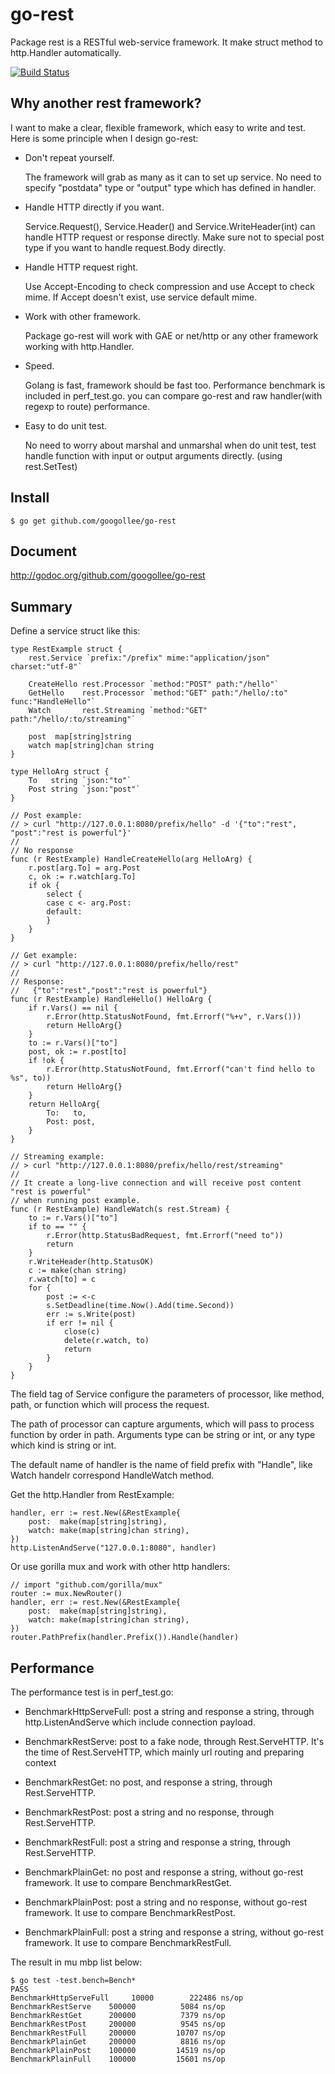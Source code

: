 go-rest
=======

Package rest is a RESTful web-service framework. It make struct method to http.Handler automatically.

[![Build Status](https://travis-ci.org/googollee/go-rest.png?branch=master)](https://travis-ci.org/googollee/go-rest/)

Why another rest framework?
---------------------------

I want to make a clear, flexible framework, which easy to write and test. Here is some principle when I design go-rest:

 - Don't repeat yourself.

 	The framework will grab as many as it can to set up service. No need to specify "postdata" type or "output" type which has defined in handler.

 - Handle HTTP directly if you want.

 	Service.Request(), Service.Header() and Service.WriteHeader(int) can handle HTTP request or response directly. Make sure not to special post type if you want to handle request.Body directly.

 - Handle HTTP request right.

 	Use Accept-Encoding to check compression and use Accept to check mime. If Accept doesn't exist, use service default mime.

 - Work with other framework.

 	Package go-rest will work with GAE or net/http or any other framework working with http.Handler.

 - Speed.

 	Golang is fast, framework should be fast too. Performance benchmark is included in perf_test.go. you can compare go-rest and raw handler(with regexp to route) performance.

 - Easy to do unit test.

 	No need to worry about marshal and unmarshal when do unit test, test handle function with input or output arguments directly. (using rest.SetTest)

Install
-------

	$ go get github.com/googollee/go-rest

Document
--------

http://godoc.org/github.com/googollee/go-rest

Summary
-------

Define a service struct like this:

	type RestExample struct {
		rest.Service `prefix:"/prefix" mime:"application/json" charset:"utf-8"`

		CreateHello rest.Processor `method:"POST" path:"/hello"`
		GetHello    rest.Processor `method:"GET" path:"/hello/:to" func:"HandleHello"`
		Watch       rest.Streaming `method:"GET" path:"/hello/:to/streaming"`

		post  map[string]string
		watch map[string]chan string
	}

	type HelloArg struct {
		To   string `json:"to"`
		Post string `json:"post"`
	}

	// Post example:
	// > curl "http://127.0.0.1:8080/prefix/hello" -d '{"to":"rest", "post":"rest is powerful"}'
	//
	// No response
	func (r RestExample) HandleCreateHello(arg HelloArg) {
		r.post[arg.To] = arg.Post
		c, ok := r.watch[arg.To]
		if ok {
			select {
			case c <- arg.Post:
			default:
			}
		}
	}

	// Get example:
	// > curl "http://127.0.0.1:8080/prefix/hello/rest"
	//
	// Response:
	//   {"to":"rest","post":"rest is powerful"}
	func (r RestExample) HandleHello() HelloArg {
		if r.Vars() == nil {
			r.Error(http.StatusNotFound, fmt.Errorf("%+v", r.Vars()))
			return HelloArg{}
		}
		to := r.Vars()["to"]
		post, ok := r.post[to]
		if !ok {
			r.Error(http.StatusNotFound, fmt.Errorf("can't find hello to %s", to))
			return HelloArg{}
		}
		return HelloArg{
			To:   to,
			Post: post,
		}
	}

	// Streaming example:
	// > curl "http://127.0.0.1:8080/prefix/hello/rest/streaming"
	//
	// It create a long-live connection and will receive post content "rest is powerful"
	// when running post example.
	func (r RestExample) HandleWatch(s rest.Stream) {
		to := r.Vars()["to"]
		if to == "" {
			r.Error(http.StatusBadRequest, fmt.Errorf("need to"))
			return
		}
		r.WriteHeader(http.StatusOK)
		c := make(chan string)
		r.watch[to] = c
		for {
			post := <-c
			s.SetDeadline(time.Now().Add(time.Second))
			err := s.Write(post)
			if err != nil {
				close(c)
				delete(r.watch, to)
				return
			}
		}
	}

The field tag of Service configure the parameters of processor, like method, path, or function which 
will process the request.

The path of processor can capture arguments, which will pass to process function by order in path. Arguments
type can be string or int, or any type which kind is string or int. 

The default name of handler is the name of field prefix with "Handle",
like Watch handelr correspond HandleWatch method.

Get the http.Handler from RestExample:

	handler, err := rest.New(&RestExample{
		post:  make(map[string]string),
		watch: make(map[string]chan string),
	})
	http.ListenAndServe("127.0.0.1:8080", handler)

Or use gorilla mux and work with other http handlers:

	// import "github.com/gorilla/mux"
	router := mux.NewRouter()
	handler, err := rest.New(&RestExample{
		post:  make(map[string]string),
		watch: make(map[string]chan string),
	})
	router.PathPrefix(handler.Prefix()).Handle(handler)

Performance
-----------

The performance test is in perf_test.go:

 - BenchmarkHttpServeFull: post a string and response a string, through http.ListenAndServe which include connection payload.

 - BenchmarkRestServe: post to a fake node, through Rest.ServeHTTP. It's the time of Rest.ServeHTTP, which mainly url routing and preparing context

 - BenchmarkRestGet: no post, and response a string, through Rest.ServeHTTP.

 - BenchmarkRestPost: post a string and no response, through Rest.ServeHTTP.

 - BenchmarkRestFull: post a string and response a string, through Rest.ServeHTTP.

 - BenchmarkPlainGet: no post and response a string, without go-rest framework. It use to compare BenchmarkRestGet.

 - BenchmarkPlainPost: post a string and no response, without go-rest framework. It use to compare BenchmarkRestPost.

 - BenchmarkPlainFull: post a string and response a string, without go-rest framework. It use to compare BenchmarkRestFull.

The result in mu mbp list below:

	$ go test -test.bench=Bench*
	PASS
	BenchmarkHttpServeFull	   10000	    222486 ns/op
	BenchmarkRestServe	  500000	      5084 ns/op
	BenchmarkRestGet	  200000	      7379 ns/op
	BenchmarkRestPost	  200000	      9545 ns/op
	BenchmarkRestFull	  200000	     10707 ns/op
	BenchmarkPlainGet	  200000	      8816 ns/op
	BenchmarkPlainPost	  100000	     14519 ns/op
	BenchmarkPlainFull	  100000	     15601 ns/op
